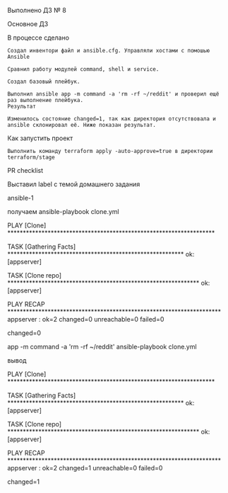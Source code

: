 Выполнено ДЗ № 8

Основное ДЗ

В процессе сделано

    Создал инвентори файл и ansible.cfg. Управляли хостами с помошью Ansible

    Сравнил работу модулей command, shell и service.

    Создал базовый плейбук.

    Выполнил ansible app -m command -a 'rm -rf ~/reddit' и проверил ещё раз выполнение плейбука.
    Результат

    Изменилось состояние changed=1, так как директория отсутствовала и ansible склонировал её. Ниже показан результат.

Как запустить проект

    Выполнить команду terraform apply -auto-approve=true в директории terraform/stage

PR checklist

Выставил label с темой домашнего задания

ansible-1

получаем ansible-playbook clone.yml

PLAY [Clone] *******************************************************************

TASK [Gathering Facts] *********************************************************
ok: [appserver]

TASK [Clone repo] **************************************************************
ok: [appserver]

PLAY RECAP *********************************************************************
appserver                  : ok=2    changed=0    unreachable=0    failed=0

changed=0

app -m command -a 'rm -rf ~/reddit'
ansible-playbook clone.yml

вывод

PLAY [Clone] *******************************************************************

TASK [Gathering Facts] *********************************************************
ok: [appserver]

TASK [Clone repo] **************************************************************
ok: [appserver]

PLAY RECAP *********************************************************************
appserver                  : ok=2    changed=1    unreachable=0    failed=0

changed=1

